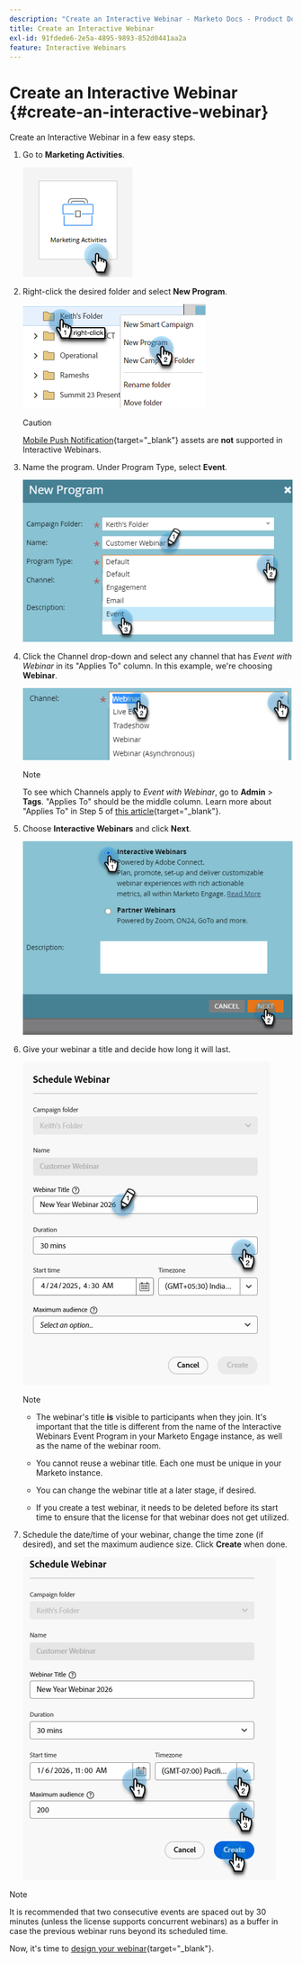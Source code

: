 ```yaml
---
description: "Create an Interactive Webinar - Marketo Docs - Product Documentation"
title: Create an Interactive Webinar
exl-id: 91fdede6-2e5a-4895-9893-852d0441aa2a
feature: Interactive Webinars
---
```

# Create an Interactive Webinar {#create-an-interactive-webinar}

Create an Interactive Webinar in a few easy steps.

1. Go to **Marketing Activities**.

   ![](assets/create-an-interactive-webinar-1.png)

1. Right-click the desired folder and select **New Program**.

   ![](assets/create-an-interactive-webinar-2.png)

   >[!CAUTION]
   >
   >[Mobile Push Notification](/help/marketo/product-docs/mobile-marketing/push-notifications/understanding-push-notifications.md){target="_blank"} assets are **not** supported in Interactive Webinars.

1. Name the program. Under Program Type, select **Event**.

   ![](assets/create-an-interactive-webinar-3.png)

1. Click the Channel drop-down and select any channel that has _Event with Webinar_ in its "Applies To" column. In this example, we're choosing **Webinar**.

   ![](assets/create-an-interactive-webinar-4.png)

   >[!NOTE]
   >
   >To see which Channels apply to _Event with Webinar_, go to **Admin** > **Tags**. "Applies To" should be the middle column. Learn more about "Applies To" in Step 5 of [this article](/help/marketo/product-docs/administration/tags/create-a-program-channel.md){target="_blank"}.

1. Choose **Interactive Webinars** and click **Next**.

   ![](assets/create-an-interactive-webinar-5.png)

1. Give your webinar a title and decide how long it will last.

   ![](assets/create-an-interactive-webinar-6.png)

   >[!NOTE]
   >
   >* The webinar's title **is** visible to participants when they join. It's important that the title is different from the name of the Interactive Webinars Event Program in your Marketo Engage instance, as well as the name of the webinar room.
   >
   >* You cannot reuse a webinar title. Each one must be unique in your Marketo instance.
   >
   >* You can change the webinar title at a later stage, if desired.
   >
   >* If you create a test webinar, it needs to be deleted before its start time to ensure that the license for that webinar does not get utilized.

1. Schedule the date/time of your webinar, change the time zone (if desired), and set the maximum audience size. Click **Create** when done.

   ![](assets/create-an-interactive-webinar-7.png)

>[!NOTE]
>
>It is recommended that two consecutive events are spaced out by 30 minutes (unless the license supports concurrent webinars) as a buffer in case the previous webinar runs beyond its scheduled time.

Now, it's time to [design your webinar](/help/marketo/product-docs/demand-generation/events/interactive-webinars/designing-interactive-webinars.md){target="_blank"}.
